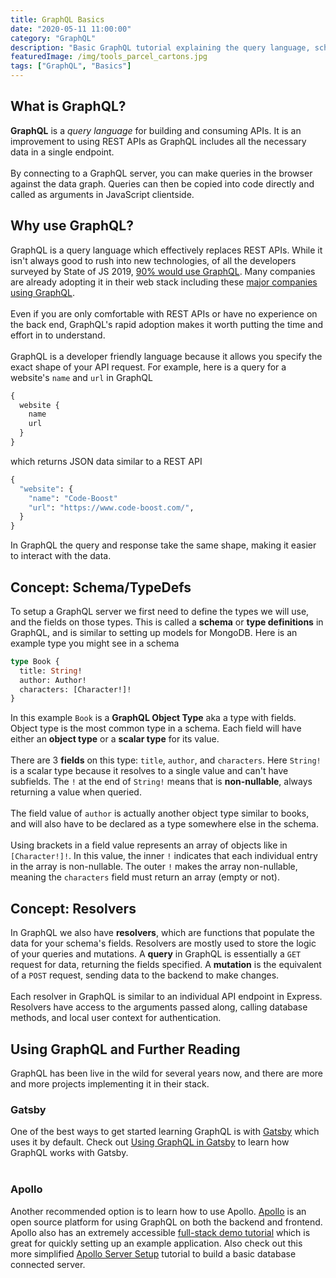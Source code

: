 ```yaml
---
title: GraphQL Basics
date: "2020-05-11 11:00:00"
category: "GraphQL"
description: "Basic GraphQL tutorial explaining the query language, schema, resolvers, mutations, and more."
featuredImage: /img/tools_parcel_cartons.jpg
tags: ["GraphQL", "Basics"]
---
```


## What is GraphQL?
**GraphQL** is a *query language* for building and consuming APIs. It is an improvement to using REST APIs as GraphQL includes all the necessary data in a single endpoint.  
&nbsp;  
By connecting to a GraphQL server, you can make queries in the browser against the data graph. Queries can then be copied into code directly and called as arguments in JavaScript clientside. 

## Why use GraphQL?

GraphQL is a query language which effectively replaces REST APIs. While it isn't always good to rush into new technologies, of all the developers surveyed by State of JS 2019, [90% would use GraphQL](https://2019.stateofjs.com/data-layer/graphql/). Many companies are already adopting it in their web stack including these [major companies using GraphQL](https://graphql.org/users/).  
&nbsp;  
Even if you are only comfortable with REST APIs or have no experience on the back end, GraphQL's rapid adoption makes it worth putting the time and effort in to understand.   
&nbsp;  
GraphQL is a developer friendly language because it allows you specify the exact shape of your API request. For example, here is a query for a website's `name` and `url` in GraphQL

```graphql
{
  website {
    name
    url
  }
}
```
which returns JSON data similar to a REST API

```graphql
{
  "website": {
    "name": "Code-Boost"
    "url": "https://www.code-boost.com/",
  }
}
```

In GraphQL the query and response take the same shape, making it easier to interact with the data.

## Concept: Schema/TypeDefs

To setup a GraphQL server we first need to define the types we will use, and the fields on those types. This is called a **schema** or **type definitions** in GraphQL, and is similar to setting up models for MongoDB. Here is an example type you might see in a schema

```graphql
type Book {
  title: String!
  author: Author!
  characters: [Character!]!
}
```

In this example `Book` is a **GraphQL Object Type** aka a type with fields. Object type is the most common type in a schema. Each field will have either an **object type** or a **scalar type** for its value.  
&nbsp;  
There are 3 **fields** on this type: `title`, `author`, and `characters`. Here `String!` is a scalar type because it resolves to a single value and can't have subfields. The `!` at the end of `String!` means that is **non-nullable**, always returning a value when queried.  
&nbsp;  
The field value of `author` is actually another object type similar to books, and will also have to be declared as a type somewhere else in the schema.  
&nbsp;   
Using brackets in a field value represents an array of objects like in `[Character!]!`. In this value, the inner `!` indicates that each individual entry in the array is non-nullable. The outer `!` makes the array non-nullable, meaning the `characters` field must return an array (empty or not).

## Concept: Resolvers

In GraphQL we also have **resolvers**, which are functions that populate the data for your schema's fields. Resolvers are mostly used to store the logic of your queries and mutations. A **query** in GraphQL is essentially a `GET` request for data, returning the fields specified. A **mutation** is the equivalent of a `POST` request, sending data to the backend to make changes.  
&nbsp;   
Each resolver in GraphQL is similar to an individual API endpoint in Express. Resolvers have access to the arguments passed along, calling database methods, and local user context for authentication. 

## Using GraphQL and Further Reading
GraphQL has been live in the wild for several years now, and there are more and more projects implementing it in their stack.
### Gatsby
One of the best ways to get started learning GraphQL is with [Gatsby](https://www.gatsbyjs.org/) which uses it by default. Check out [Using GraphQL in Gatsby](https://www.code-boost.com/using-graphql-in-gatsby/) to learn how GraphQL works with Gatsby.  
&nbsp;
### Apollo
Another recommended option is to learn how to use Apollo. [Apollo](https://www.apollographql.com/docs/) is an open source platform for using GraphQL on both the backend and frontend. Apollo also has an extremely accessible [full-stack demo tutorial](https://www.apollographql.com/docs/tutorial/introduction) which is great for quickly setting up an example application. Also check out this more simplified [Apollo Server Setup](https://www.code-boost.com/apollo-server-setup/) tutorial to build a basic database connected server.












